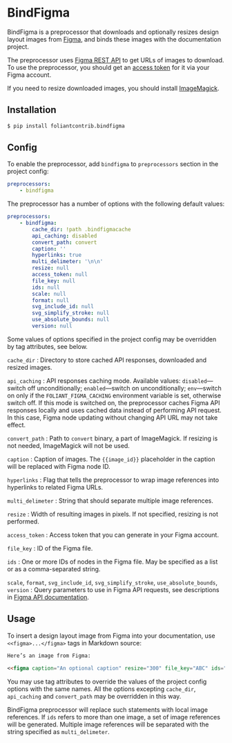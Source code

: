 # BindFigma

BindFigma is a preprocessor that downloads and optionally resizes design layout images from [Figma](https://www.figma.com/), and binds these images with the documentation project.

The preprocessor uses [Figma REST API](https://www.figma.com/developers/api) to get URLs of images to download. To use the preprocessor, you should get an [access token](https://www.figma.com/developers/api#access-tokens) for it via your Figma account.

If you need to resize downloaded images, you should install [ImageMagick](https://imagemagick.org/).

## Installation

```bash
$ pip install foliantcontrib.bindfigma
```

## Config

To enable the preprocessor, add `bindfigma` to `preprocessors` section in the project config:

```yaml
preprocessors:
    - bindfigma
```

The preprocessor has a number of options with the following default values:

```yaml
preprocessors:
    - bindfigma:
        cache_dir: !path .bindfigmacache
        api_caching: disabled
        convert_path: convert
        caption: ''
        hyperlinks: true
        multi_delimeter: '\n\n'
        resize: null
        access_token: null
        file_key: null
        ids: null
        scale: null
        format: null
        svg_include_id: null
        svg_simplify_stroke: null
        use_absolute_bounds: null
        version: null
```

Some values of options specified in the project config may be overridden by tag attributes, see below.

`cache_dir`
:   Directory to store cached API responses, downloaded and resized images.

`api_caching`
:   API responses caching mode. Available values: `disabled`—switch off unconditionally; `enabled`—switch on unconditionally; `env`—switch on only if the `FOLIANT_FIGMA_CACHING` environment variable is set, otherwise switch off. If this mode is switched on, the preprocessor caches Figma API responses locally and uses cached data instead of performing API request. In this case, Figma node updating without changing API URL may not take effect.

`convert_path`
:   Path to `convert` binary, a part of ImageMagick. If resizing is not needed, ImageMagick will not be used.

`caption`
:   Caption of images. The `{{image_id}}` placeholder in the caption will be replaced with Figma node ID.

`hyperlinks`
:   Flag that tells the preprocessor to wrap image references into hyperlinks to related Figma URLs.

`multi_delimeter`
:   String that should separate multiple image references.

`resize`
:   Width of resulting images in pixels. If not specified, resizing is not performed.

`access_token`
:   Access token that you can generate in your Figma account.

`file_key`
:   ID of the Figma file.

`ids`
:   One or more IDs of nodes in the Figma file. May be specified as a list or as a comma-separated string.

`scale`, `format`, `svg_include_id`, `svg_simplify_stroke`, `use_absolute_bounds`, `version`
:   Query parameters to use in Figma API requests, see descriptions in [Figma API documentation](https://www.figma.com/developers/api#get-images-endpoint).

## Usage

To insert a design layout image from Figma into your documentation, use `<<figma>...</figma>` tags in Markdown source:

```markdown
Here’s an image from Figma:

<<figma caption="An optional caption" resize="300" file_key="ABC" ids="node1,node2,node3"></figma>
```

You may use tag attributes to override the values of the project config options with the same names. All the options excepting `cache_dir`, `api_caching` and `convert_path` may be overridden in this way.

BindFigma preprocessor will replace such statements with local image references. If `ids` refers to more than one image, a set of image references will be generated. Multiple image references will be separated with the string specified as `multi_delimeter`.
